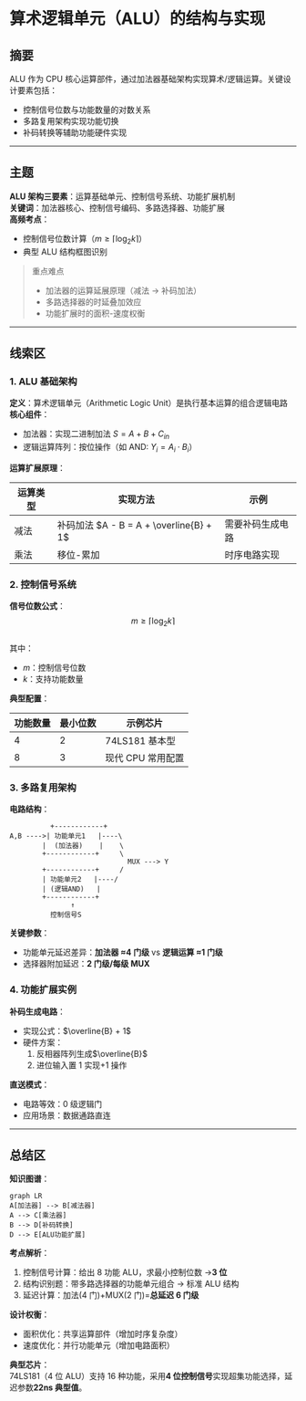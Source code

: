 # 算术逻辑单元（ALU）的结构与实现

## 摘要

ALU 作为 CPU 核心运算部件，通过加法器基础架构实现算术/逻辑运算。关键设计要素包括：

- 控制信号位数与功能数量的对数关系
- 多路复用架构实现功能切换
- 补码转换等辅助功能硬件实现

---

## 主题

**ALU 架构三要素**：运算基础单元、控制信号系统、功能扩展机制  
**关键词**：加法器核心、控制信号编码、多路选择器、功能扩展  
**高频考点**：

- 控制信号位数计算（$m \geq \lceil \log_2 k \rceil$）
- 典型 ALU 结构框图识别

> 重点难点
>
> - 加法器的运算延展原理（减法 → 补码加法）
> - 多路选择器的时延叠加效应
> - 功能扩展时的面积-速度权衡

---

## 线索区

### 1. ALU 基础架构

**定义**：算术逻辑单元（Arithmetic Logic Unit）是执行基本运算的组合逻辑电路  
**核心组件**：

- 加法器：实现二进制加法 $S = A + B + C_{in}$
- 逻辑运算阵列：按位操作（如 AND: $Y_i = A_i \cdot B_i$）

**运算扩展原理**：  

| 运算类型 | 实现方法 | 示例 |
|----------|-------------------------|-----------------------|
| 减法 | 补码加法 $A - B = A + \overline{B} + 1$ | 需要补码生成电路 |
| 乘法 | 移位-累加 | 时序电路实现 |

### 2. 控制信号系统

**信号位数公式**：  
$$m \geq \lceil \log_2 k \rceil$$  
其中：

- $m$：控制信号位数
- $k$：支持功能数量

**典型配置**：  

| 功能数量 | 最小位数 | 示例芯片 |
|----------|----------|-----------------|
| 4 | 2 | 74LS181 基本型 |
| 8 | 3 | 现代 CPU 常用配置 |

### 3. 多路复用架构

**电路结构**：

```plaintext
          +------------+
A,B ---->| 功能单元1   |----\
        |  (加法器)    |    \
        +------------+     \
                             MUX ---> Y
        +------------+     /
        | 功能单元2   |----/
        | (逻辑AND)   |
        +------------+
               ↑
          控制信号S
```

**关键参数**：

- 功能单元延迟差异：**加法器 ≈4 门级** vs **逻辑运算 ≈1 门级**
- 选择器附加延迟：**2 门级/每级 MUX**

### 4. 功能扩展实例

**补码生成电路**：

- 实现公式：$\overline{B} + 1$
- 硬件方案：
  1. 反相器阵列生成$\overline{B}$
  2. 进位输入置 1 实现+1 操作

**直送模式**：

- 电路等效：0 级逻辑门
- 应用场景：数据通路直连

---

## 总结区

**知识图谱**：

```mermaid
graph LR
A[加法器] --> B[减法器]
A --> C[乘法器]
B --> D[补码转换]
D --> E[ALU功能扩展]
```

**考点解析**：

1. 控制信号计算：给出 8 功能 ALU，求最小控制位数 →**3 位**
2. 结构识别题：带多路选择器的功能单元组合 → 标准 ALU 结构
3. 延迟计算：加法(4 门)+MUX(2 门)=**总延迟 6 门级**

**设计权衡**：

- 面积优化：共享运算部件（增加时序复杂度）
- 速度优化：并行功能单元（增加电路面积）

**典型芯片**：  
74LS181（4 位 ALU）支持 16 种功能，采用**4 位控制信号**实现超集功能选择，延迟参数**22ns 典型值**。

